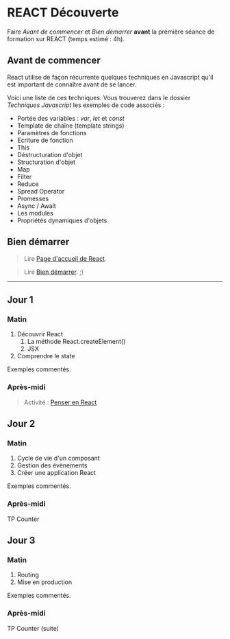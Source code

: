 # REACT Découverte

Faire *Avant de commencer* et *Bien démarrer* __avant__ la première séance de formation sur REACT (temps estimé : 4h).

## Avant de commencer

React utilise de façon récurrente quelques techniques en Javascript qu'il est important de connaître avant de se lancer.

Voici une liste de ces techniques. Vous trouverez dans le dossier *Techniques Javascript* les exemples de code associés :

- Portée des variables : *var*, *let* et *const*
- Template de chaîne (template strings)
- Paramètres de fonctions
- Ecriture de fonction
- This
- Déstructuration d'objet
- Structuration d'objet
- Map
- Filter
- Reduce
- Spread Operator
- Promesses
- Async / Await
- Les modules
- Propriétés dynamiques d'objets

## Bien démarrer

> Lire [Page d'accueil de React](https://fr.reactjs.org/).

> Lire [Bien démarrer](https://fr.reactjs.org/docs/getting-started.html). ;)

---

## Jour 1

### Matin

1. Découvrir React
   1. La méthode React.createElement()
   2. JSX
2. Comprendre le state

Exemples commentés.

### Après-midi

> Activité : [Penser en React](https://fr.reactjs.org/docs/thinking-in-react.html)

## Jour 2

### Matin

1. Cycle de vie d'un composant
2. Gestion des évènements
3. Créer une application React

Exemples commentés.

### Après-midi

TP Counter

## Jour 3

### Matin

1. Routing
2. Mise en production

Exemples commentés.

### Après-midi

TP Counter (suite)
